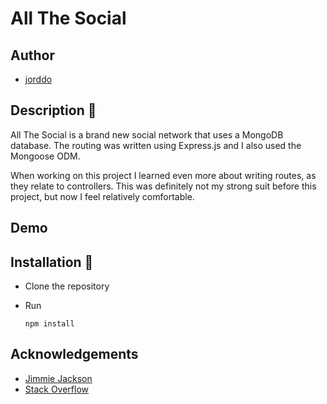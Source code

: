 # All The Social

## Author

- [jorddo](https://github.com/jorddo)

## Description 🌌

All The Social is a brand new social network that uses a MongoDB database. The routing was written using Express.js and I also used the Mongoose ODM.

When working on this project I learned even more about writing routes, as they relate to controllers. This was definitely not my strong suit before this project, but now I feel relatively comfortable.

## Demo

## Installation 🚀

- Clone the repository
- Run

      npm install

## Acknowledgements

- [Jimmie Jackson](https://github.com/jimmiejackson414)
- [Stack Overflow](https://stackoverflow.com/)
